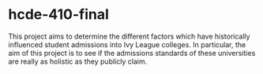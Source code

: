 # hcde-410-final
This project aims to determine the different factors which have historically influenced student admissions into Ivy League colleges. In particular, the aim of this project is to see if the admissions standards of these universities are really as holistic as they publicly claim.